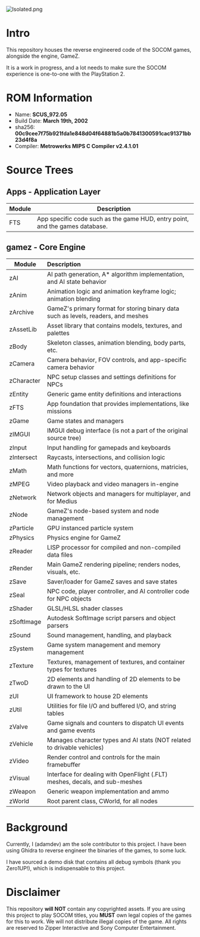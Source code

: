 ![Isolated.png](https://github.com/Not-Enough-Photons/reCOM/blob/main/img/recom-logo.png?raw=true)

# Intro
This repository houses the reverse engineered code of the SOCOM games, alongside the engine, GameZ.

It is a work in progress, and a lot needs to make sure the SOCOM experience is one-to-one with the PlayStation 2.

# ROM Information
- Name: **SCUS_972.05**
- Build Date: **March 19th, 2002**
- sha256: **00c9cee7f75b921fda1e848d04f64881b5a0b7841300591cac91371bb23d4f8a**
- Compiler: **Metrowerks MIPS C Compiler v2.4.1.01**

# Source Trees
## Apps - Application Layer
| Module | Description |
| ------ | ----------- |
| FTS | App specific code such as the game HUD, entry point, and the games database. |

## gamez - Core Engine
| Module | Description |
| ------ | :---------- |
| zAI | AI path generation, A* algorithm implementation, and AI state behavior |
| zAnim | Animation logic and animation keyframe logic; animation blending |
| zArchive | GameZ's primary format for storing binary data such as levels, readers, and meshes |
| zAssetLib | Asset library that contains models, textures, and palettes |
| zBody | Skeleton classes, animation blending, body parts, etc. |
| zCamera | Camera behavior, FOV controls, and app-specific camera behavior |
| zCharacter | NPC setup classes and settings definitions for NPCs |
| zEntity | Generic game entity definitions and interactions |
| zFTS | App foundation that provides implementations, like missions |
| zGame | Game states and managers |
| zIMGUI | IMGUI debug interface (is not a part of the original source tree) |
| zInput | Input handling for gamepads and keyboards |
| zIntersect | Raycasts, intersections, and collision logic |
| zMath | Math functions for vectors, quaternions, matricies, and more |
| zMPEG | Video playback and video managers in-engine |
| zNetwork | Network objects and managers for multiplayer, and for Medius |
| zNode | GameZ's node-based system and node management |
| zParticle | GPU instanced particle system |
| zPhysics | Physics engine for GameZ |
| zReader | LISP processor for compiled and non-compiled data files |
| zRender | Main GameZ rendering pipeline; renders nodes, visuals, etc. |
| zSave | Saver/loader for GameZ saves and save states |
| zSeal | NPC code, player controller, and AI controller code for NPC objects |
| zShader | GLSL/HLSL shader classes |
| zSoftImage | Autodesk SoftImage script parsers and object parsers |
| zSound | Sound management, handling, and playback |
| zSystem | Game system management and memory management |
| zTexture | Textures, management of textures, and container types for textures |
| zTwoD | 2D elements and handling of 2D elements to be drawn to the UI |
| zUI | UI framework to house 2D elements |
| zUtil | Utilities for file I/O and buffered I/O, and string tables |
| zValve | Game signals and counters to dispatch UI events and game events |
| zVehicle | Manages character types and AI stats (NOT related to drivable vehicles) |
| zVideo | Render control and controls for the main framebuffer |
| zVisual | Interface for dealing with OpenFlight (.FLT) meshes, decals, and sub-meshes |
| zWeapon | Generic weapon implementation and ammo |
| zWorld | Root parent class, CWorld, for all nodes |

# Background
Currently, I (adamdev) am the sole contributor to this project. I have been using Ghidra to reverse engineer the binaries of the games, to some luck.

I have sourced a demo disk that contains all debug symbols (thank you Zero1UP!), which is indispensable to this project.

# Disclaimer
This repository **will NOT** contain any copyrighted assets. If you are using this project to play SOCOM titles, you **MUST** own legal copies of the games for this to work.
We will not distribute illegal copies of the game.
All rights are reserved to Zipper Interactive and Sony Computer Entertainment.

